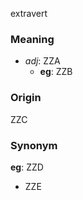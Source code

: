 extravert
### Meaning
+ _adj_: ZZA
    + __eg__: ZZB

### Origin

ZZC

### Synonym

__eg__: ZZD

+ ZZE


